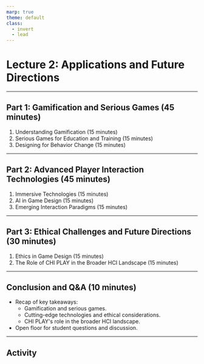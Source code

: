 ```yaml
---
marp: true
theme: default
class:
  - invert
  - lead
---
```

# Lecture 2: Applications and Future Directions
---
## Part 1: Gamification and Serious Games (45 minutes)
 1. Understanding Gamification (15 minutes)
 2. Serious Games for Education and Training (15 minutes)
 3. Designing for Behavior Change (15 minutes)
---
## Part 2: Advanced Player Interaction Technologies (45 minutes)
 1. Immersive Technologies (15 minutes)
 2. AI in Game Design (15 minutes)
 3. Emerging Interaction Paradigms (15 minutes)
---
## Part 3: Ethical Challenges and Future Directions (30 minutes)
 1. Ethics in Game Design (15 minutes)
 2. The Role of CHI PLAY in the Broader HCI Landscape (15 minutes)

---
## Conclusion and Q&A (10 minutes)
- Recap of key takeaways:
  - Gamification and serious games.
  - Cutting-edge technologies and ethical considerations.
  - CHI PLAY's role in the broader HCI landscape.
- Open floor for student questions and discussion.

--- 
## Activity
